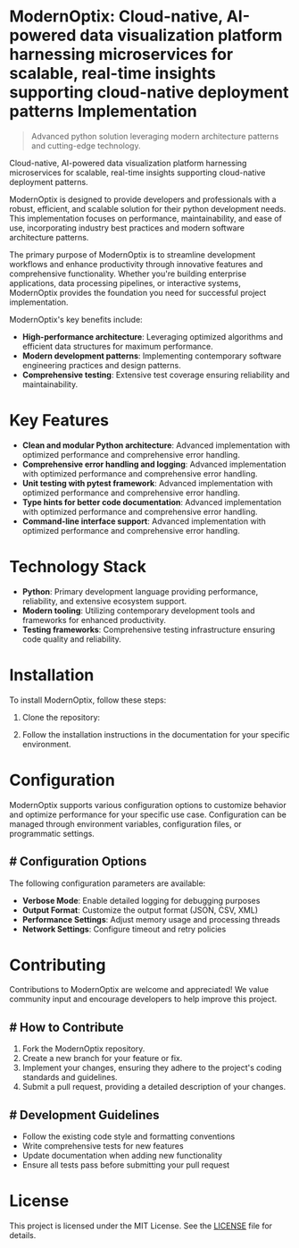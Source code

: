 <!-- fallback_ModernOptix_20250802095327_13069 -->

# ModernOptix: Cloud-native, AI-powered data visualization platform harnessing microservices for scalable, real-time insights supporting cloud-native deployment patterns Implementation
> Advanced python solution leveraging modern architecture patterns and cutting-edge technology.

Cloud-native, AI-powered data visualization platform harnessing microservices for scalable, real-time insights supporting cloud-native deployment patterns.

ModernOptix is designed to provide developers and professionals with a robust, efficient, and scalable solution for their python development needs. This implementation focuses on performance, maintainability, and ease of use, incorporating industry best practices and modern software architecture patterns.

The primary purpose of ModernOptix is to streamline development workflows and enhance productivity through innovative features and comprehensive functionality. Whether you're building enterprise applications, data processing pipelines, or interactive systems, ModernOptix provides the foundation you need for successful project implementation.

ModernOptix's key benefits include:

* **High-performance architecture**: Leveraging optimized algorithms and efficient data structures for maximum performance.
* **Modern development patterns**: Implementing contemporary software engineering practices and design patterns.
* **Comprehensive testing**: Extensive test coverage ensuring reliability and maintainability.

# Key Features

* **Clean and modular Python architecture**: Advanced implementation with optimized performance and comprehensive error handling.
* **Comprehensive error handling and logging**: Advanced implementation with optimized performance and comprehensive error handling.
* **Unit testing with pytest framework**: Advanced implementation with optimized performance and comprehensive error handling.
* **Type hints for better code documentation**: Advanced implementation with optimized performance and comprehensive error handling.
* **Command-line interface support**: Advanced implementation with optimized performance and comprehensive error handling.

# Technology Stack

* **Python**: Primary development language providing performance, reliability, and extensive ecosystem support.
* **Modern tooling**: Utilizing contemporary development tools and frameworks for enhanced productivity.
* **Testing frameworks**: Comprehensive testing infrastructure ensuring code quality and reliability.

# Installation

To install ModernOptix, follow these steps:

1. Clone the repository:


2. Follow the installation instructions in the documentation for your specific environment.

# Configuration

ModernOptix supports various configuration options to customize behavior and optimize performance for your specific use case. Configuration can be managed through environment variables, configuration files, or programmatic settings.

## # Configuration Options

The following configuration parameters are available:

* **Verbose Mode**: Enable detailed logging for debugging purposes
* **Output Format**: Customize the output format (JSON, CSV, XML)
* **Performance Settings**: Adjust memory usage and processing threads
* **Network Settings**: Configure timeout and retry policies

# Contributing

Contributions to ModernOptix are welcome and appreciated! We value community input and encourage developers to help improve this project.

## # How to Contribute

1. Fork the ModernOptix repository.
2. Create a new branch for your feature or fix.
3. Implement your changes, ensuring they adhere to the project's coding standards and guidelines.
4. Submit a pull request, providing a detailed description of your changes.

## # Development Guidelines

* Follow the existing code style and formatting conventions
* Write comprehensive tests for new features
* Update documentation when adding new functionality
* Ensure all tests pass before submitting your pull request

# License

This project is licensed under the MIT License. See the [LICENSE](https://github.com/Muramatsuu/ModernOptix/blob/main/LICENSE) file for details.
